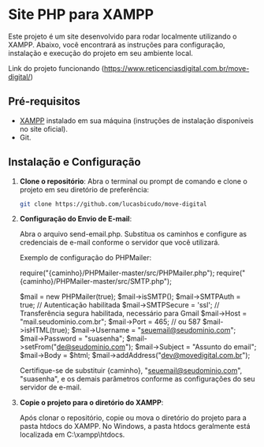 # Site PHP para XAMPP

Este projeto é um site desenvolvido para rodar localmente utilizando o XAMPP. Abaixo, você encontrará as instruções para configuração, instalação e execução do projeto em seu ambiente local.

Link do projeto funcionando (https://www.reticenciasdigital.com.br/move-digital/)

## Pré-requisitos

- [XAMPP](https://www.apachefriends.org/index.html) instalado em sua máquina (instruções de instalação disponíveis no site oficial).
- Git.

## Instalação e Configuração

1. **Clone o repositório**:
   Abra o terminal ou prompt de comando e clone o projeto em seu diretório de preferência:
   ```bash
   git clone https://github.com/lucasbicudo/move-digital

2. **Configuração do Envio de E-mail**:

    Abra o arquivo send-email.php.
    Substitua os caminhos e configure as credenciais de e-mail conforme o servidor que você utilizará.

    Exemplo de configuração do PHPMailer:

    require("{caminho}/PHPMailer-master/src/PHPMailer.php");
    require("{caminho}/PHPMailer-master/src/SMTP.php");

    $mail = new PHPMailer(true);
    $mail->isSMTP();
    $mail->SMTPAuth = true; // Autenticação habilitada
    $mail->SMTPSecure = 'ssl'; // Transferência segura habilitada, necessário para Gmail
    $mail->Host = "mail.seudominio.com.br";
    $mail->Port = 465; // ou 587
    $mail->isHTML(true);
    $mail->Username = "seuemail@seudominio.com";
    $mail->Password = "suasenha";
    $mail->setFrom("de@seudominio.com");
    $mail->Subject = "Assunto do email";
    $mail->Body = $html;
    $mail->addAddress("dev@movedigital.com.br");

    Certifique-se de substituir {caminho}, "seuemail@seudominio.com", "suasenha", e os demais parâmetros conforme as configurações do seu servidor de e-mail.

3. **Copie o projeto para o diretório do XAMPP**:

    Após clonar o repositório, copie ou mova o diretório do projeto para a pasta htdocs do XAMPP.
    No Windows, a pasta htdocs geralmente está localizada em C:\xampp\htdocs.

